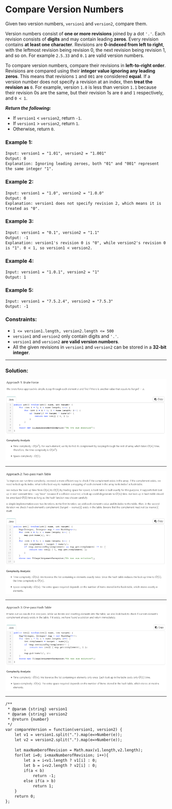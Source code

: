 # Compare Version Numbers

Given two version numbers, `version1` and `version2`, compare them.

Version numbers consist of **one or more revisions** joined by a dot `'.'`. Each revision consists of **digits** and may contain leading **zeros**. Every revision contains **at least one character**. Revisions are **0-indexed from left to right**, with the leftmost revision being revision 0, the next revision being revision 1, and so on. For example `2.5.33` and `0.1` are valid version numbers.

To compare version numbers, compare their revisions in **left-to-right order**. Revisions are compared using their **integer value ignoring any leading zeros**. This means that revisions `1` and `001` are considered **equal**. If a version number does not specify a revision at an index, then **treat the revision as** `0`. For example, version `1.0` is less than version `1.1` because their revision 0s are the same, but their revision 1s are `0` and `1` respectively, and `0 < 1`.

**_Return the following:_**

- If `version1` < `version2`, return `-1`.
- If `version1` > `version2`, return `1`.
- Otherwise, return `0`.

### Example 1:

```
Input: version1 = "1.01", version2 = "1.001"
Output: 0
Explanation: Ignoring leading zeroes, both "01" and "001" represent the same integer "1".
```

### Example 2:

```
Input: version1 = "1.0", version2 = "1.0.0"
Output: 0
Explanation: version1 does not specify revision 2, which means it is treated as "0".
```

### Example 3:

```
Input: version1 = "0.1", version2 = "1.1"
Output: -1
Explanation: version1's revision 0 is "0", while version2's revision 0 is "1". 0 < 1, so version1 < version2.
```

### Example 4:

```
Input: version1 = "1.0.1", version2 = "1"
Output: 1
```

### Example 5:

```
Input: version1 = "7.5.2.4", version2 = "7.5.3"
Output: -1
```

### Constraints:

- `1 <= version1.length, version2.length <= 500`
- `version1` and `version2` only contain digits and `'.'`.
- `version1` and `version2` **are valid version numbers**.
- All the given revisions in `version1` and `version2` can be stored in a **32-bit integer**.

---

### Solution:

![Approach1](pics/compareversionnumbers_approach1.PNG)

---

![Approach1](pics/compareversionnumbers_approach2.PNG)

---

![Approach1](pics/compareversionnumbers_approach3.PNG)

---

```
/**
 * @param {string} version1
 * @param {string} version2
 * @return {number}
 */
var compareVersion = function(version1, version2) {
    let v1 = version1.split(".").map(e=>Number(e));
    let v2 = version2.split(".").map(e=>Number(e));

    let maxNumberofRevision = Math.max(v1.length,v2.length);
    for(let i=0; i<maxNumberofRevision; i++){
        let a = i<v1.length ? v1[i] : 0;
        let b = i<v2.length ? v2[i] : 0;
        if(a < b)
            return -1;
        else if(a > b)
            return 1;
    }
    return 0;
};
```
